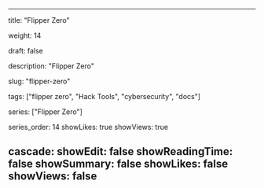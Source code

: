 ---

title: "Flipper Zero"

weight: 14

draft: false

description: "Flipper Zero"

slug: "flipper-zero"

tags: ["flipper zero", "Hack Tools", "cybersecurity", "docs"]

series: ["Flipper Zero"]

series_order: 14
showLikes: true
showViews: true

cascade:
  showEdit: false
  showReadingTime: false
  showSummary: false
  showLikes: false
  showViews: false
---